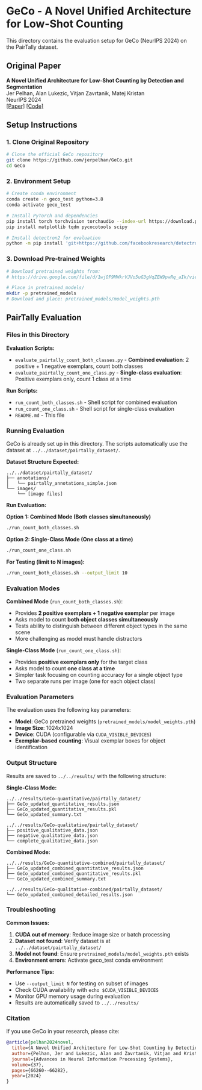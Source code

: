 # GeCo - A Novel Unified Architecture for Low-Shot Counting

This directory contains the evaluation setup for GeCo (NeurIPS 2024) on the PairTally dataset.

## Original Paper
**A Novel Unified Architecture for Low-Shot Counting by Detection and Segmentation**  
Jer Pelhan, Alan Lukezic, Vitjan Zavrtanik, Matej Kristan  
NeurIPS 2024  
[[Paper]](https://arxiv.org/pdf/2409.18686) [[Code]](https://github.com/jerpelhan/GeCo)

## Setup Instructions

### 1. Clone Original Repository
```bash
# Clone the official GeCo repository
git clone https://github.com/jerpelhan/GeCo.git
cd GeCo
```

### 2. Environment Setup
```bash
# Create conda environment
conda create -n geco_test python=3.8
conda activate geco_test

# Install PyTorch and dependencies
pip install torch torchvision torchaudio --index-url https://download.pytorch.org/whl/cu118
pip install matplotlib tqdm pycocotools scipy

# Install detectron2 for evaluation
python -m pip install 'git+https://github.com/facebookresearch/detectron2.git'
```

### 3. Download Pre-trained Weights
```bash
# Download pretrained weights from:
# https://drive.google.com/file/d/1wjOF9MWkrVJVo5uG3gVqZEW9pwRq_aIk/view?usp=sharing

# Place in pretrained_models/
mkdir -p pretrained_models
# Download and place: pretrained_models/model_weights.pth
```

## PairTally Evaluation

### Files in this Directory

**Evaluation Scripts:**
- `evaluate_pairtally_count_both_classes.py` - **Combined evaluation**: 2 positive + 1 negative exemplars, count both classes
- `evaluate_pairtally_count_one_class.py` - **Single-class evaluation**: Positive exemplars only, count 1 class at a time

**Run Scripts:**
- `run_count_both_classes.sh` - Shell script for combined evaluation
- `run_count_one_class.sh` - Shell script for single-class evaluation
- `README.md` - This file

### Running Evaluation

GeCo is already set up in this directory. The scripts automatically use the dataset at `../../dataset/pairtally_dataset/`.

**Dataset Structure Expected:**
```
../../dataset/pairtally_dataset/
├── annotations/
│   └── pairtally_annotations_simple.json
└── images/
    └── [image files]
```

**Run Evaluation:**

**Option 1: Combined Mode (Both classes simultaneously)**
```bash
./run_count_both_classes.sh
```

**Option 2: Single-Class Mode (One class at a time)**
```bash
./run_count_one_class.sh
```

**For Testing (limit to N images):**
```bash
./run_count_both_classes.sh --output_limit 10
```

### Evaluation Modes

**Combined Mode** (`run_count_both_classes.sh`):
- Provides **2 positive exemplars + 1 negative exemplar** per image
- Asks model to count **both object classes simultaneously**
- Tests ability to distinguish between different object types in the same scene
- More challenging as model must handle distractors

**Single-Class Mode** (`run_count_one_class.sh`):
- Provides **positive exemplars only** for the target class
- Asks model to count **one class at a time**
- Simpler task focusing on counting accuracy for a single object type
- Two separate runs per image (one for each object class)

### Evaluation Parameters

The evaluation uses the following key parameters:
- **Model**: GeCo pretrained weights (`pretrained_models/model_weights.pth`)
- **Image Size**: 1024x1024
- **Device**: CUDA (configurable via `CUDA_VISIBLE_DEVICES`)
- **Exemplar-based counting**: Visual exemplar boxes for object identification

### Output Structure

Results are saved to `../../results/` with the following structure:

**Single-Class Mode:**
```
../../results/GeCo-quantitative/pairtally_dataset/
├── GeCo_updated_quantitative_results.json
├── GeCo_updated_quantitative_results.pkl
└── GeCo_updated_summary.txt

../../results/GeCo-qualitative/pairtally_dataset/
├── positive_qualitative_data.json
├── negative_qualitative_data.json
└── complete_qualitative_data.json
```

**Combined Mode:**
```
../../results/GeCo-quantitative-combined/pairtally_dataset/
├── GeCo_updated_combined_quantitative_results.json
├── GeCo_updated_combined_quantitative_results.pkl
└── GeCo_updated_combined_summary.txt

../../results/GeCo-qualitative-combined/pairtally_dataset/
└── GeCo_updated_combined_detailed_results.json
```


### Troubleshooting

**Common Issues:**
1. **CUDA out of memory**: Reduce image size or batch processing
2. **Dataset not found**: Verify dataset is at `../../dataset/pairtally_dataset/`
3. **Model not found**: Ensure `pretrained_models/model_weights.pth` exists
4. **Environment errors**: Activate geco_test conda environment

**Performance Tips:**
- Use `--output_limit N` for testing on subset of images
- Check CUDA availability with `echo $CUDA_VISIBLE_DEVICES`
- Monitor GPU memory usage during evaluation
- Results are automatically saved to `../../results/`

### Citation

If you use GeCo in your research, please cite:

```bibtex
@article{pelhan2024novel,
  title={A Novel Unified Architecture for Low-Shot Counting by Detection and Segmentation},
  author={Pelhan, Jer and Lukezic, Alan and Zavrtanik, Vitjan and Kristan, Matej},
  journal={Advances in Neural Information Processing Systems},
  volume={37},
  pages={66260--66282},
  year={2024}
}
```
